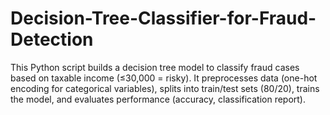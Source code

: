 # Decision-Tree-Classifier-for-Fraud-Detection
This Python script builds a decision tree model to classify fraud cases based on taxable income (≤30,000 = risky). It preprocesses data (one-hot encoding for categorical variables), splits into train/test sets (80/20), trains the model, and evaluates performance (accuracy, classification report).
